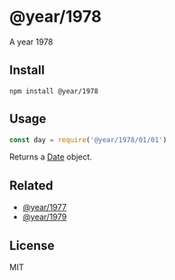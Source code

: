 # @year/1978

A year 1978

## Install

~~~
npm install @year/1978
~~~

## Usage

~~~js
const day = require('@year/1978/01/01')
~~~

Returns a [Date](https://developer.mozilla.org/en-US/docs/Web/JavaScript/Reference/Global_Objects/Date) object.

## Related

* [@year/1977](https://github.com/antonmedv/year/tree/master/packages/1977)
* [@year/1979](https://github.com/antonmedv/year/tree/master/packages/1979)

## License

MIT
